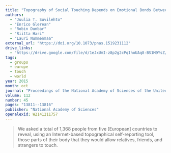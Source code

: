 ```yaml
---
title: "Topography of Social Touching Depends on Emotional Bonds Between Humans"
authors:
  - "Juulia T. Suvilehto"
  - "Enrico Glerean"
  - "Robin Dunbar"
  - "Riitta Hari"
  - "Lauri Nummenmaa"
external_url: "https://doi.org/10.1073/pnas.1519231112"
drive_links:
  - "https://drive.google.com/file/d/1eJxUmI-z8p2g2cPqIhoUAq8-BS1M9YsZ/view?usp=drivesdk"
tags:
  - groups
  - europe
  - touch
  - world
year: 2015
month: oct
journal: "Proceedings of the National Academy of Sciences of the United States of America"
volume: 112
number: 45
pages: "13811--13816"
publisher: "National Academy of Sciences"
openalexid: W2141211757
---
```


> We asked a total of 1,368 people from five [European] countries to reveal, using an Internet-based topographical self-reporting tool, those parts of their body that they would allow relatives, friends, and strangers to touch.
